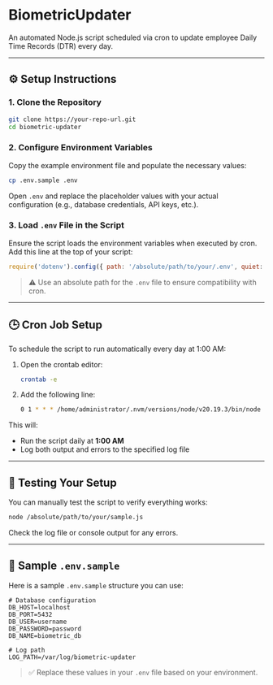 # BiometricUpdater

An automated Node.js script scheduled via cron to update employee Daily Time Records (DTR) every day.

---

## ⚙️ Setup Instructions

### 1. Clone the Repository

```bash
git clone https://your-repo-url.git
cd biometric-updater
```

### 2. Configure Environment Variables

Copy the example environment file and populate the necessary values:

```bash
cp .env.sample .env
```

Open `.env` and replace the placeholder values with your actual configuration (e.g., database credentials, API keys, etc.).

### 3. Load `.env` File in the Script

Ensure the script loads the environment variables when executed by cron. Add this line at the top of your script:

```js
require('dotenv').config({ path: '/absolute/path/to/your/.env', quiet: true });
```

> ⚠️ Use an absolute path for the `.env` file to ensure compatibility with cron.

---

## 🕒 Cron Job Setup

To schedule the script to run automatically every day at 1:00 AM:

1. Open the crontab editor:

    ```bash
    crontab -e
    ```

2. Add the following line:

    ```bash
    0 1 * * * /home/administrator/.nvm/versions/node/v20.19.3/bin/node /absolute/path/to/your/sample.js >> /absolute/path/to/log/sample.log 2>&1
    ```

This will:
- Run the script daily at **1:00 AM**
- Log both output and errors to the specified log file

---

## 🧪 Testing Your Setup

You can manually test the script to verify everything works:

```bash
node /absolute/path/to/your/sample.js
```

Check the log file or console output for any errors.

---

## 📂 Sample `.env.sample`

Here is a sample `.env.sample` structure you can use:

```dotenv
# Database configuration
DB_HOST=localhost
DB_PORT=5432
DB_USER=username
DB_PASSWORD=password
DB_NAME=biometric_db

# Log path
LOG_PATH=/var/log/biometric-updater
```

> ✅ Replace these values in your `.env` file based on your environment.
